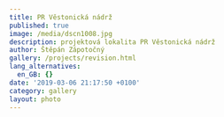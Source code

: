 ```yaml
---
title: PR Věstonická nádrž
published: true
image: /media/dscn1008.jpg
description: projektová lokalita PR Věstonická nádrž
author: Štěpán Zápotočný
gallery: /projects/revision.html
lang_alternatives:
  en_GB: {}
date: '2019-03-06 21:17:50 +0100'
category: gallery
layout: photo
---
```


